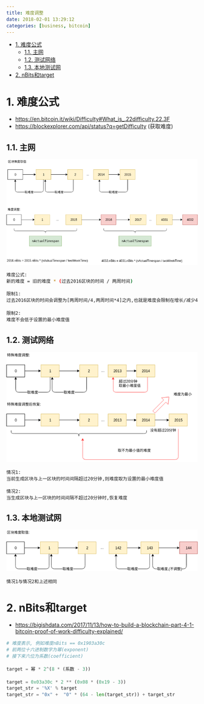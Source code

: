 ```yaml
---
title: 难度调整
date: 2018-02-01 13:29:12
categories: [business, bitcoin]
---
```



<!-- TOC -->

- [1. 难度公式](#1-难度公式)
    - [1.1. 主网](#11-主网)
    - [1.2. 测试网络](#12-测试网络)
    - [1.3. 本地测试网](#13-本地测试网)
- [2. nBits和target](#2-nbits和target)

<!-- /TOC -->


<a id="markdown-1-难度公式" name="1-难度公式"></a>
# 1. 难度公式

* https://en.bitcoin.it/wiki/Difficulty#What_is_.22difficulty.22.3F
* https://blockexplorer.com/api/status?q=getDifficulty (获取难度)


<a id="markdown-11-主网" name="11-主网"></a>
## 1.1. 主网
![](./pic/difficulity.png)

```bash
难度公式:
新的难度 = 旧的难度 * (过去2016区块的时间 / 两周时间)

限制1: 
过去2016区块的时间会调整为[两周时间/4,两周时间*4]之内,也就是难度会限制在增长/减少4倍之内

限制2:
难度不会低于设置的最小难度值
```


<a id="markdown-12-测试网络" name="12-测试网络"></a>
## 1.2. 测试网络

![](./pic/diffculity2.png)

```
情况1:
当前生成区块与上一区块的时间间隔超过20分钟,则难度取为设置的最小难度值

情况2:
当生成区块与上一区块的时间间隔不超过20分钟时,恢复难度
```

<a id="markdown-13-本地测试网" name="13-本地测试网"></a>
## 1.3. 本地测试网
![](./pic/diffculity3.png)

```
情况1与情况2和上述相同
```


<a id="markdown-2-nbits和target" name="2-nbits和target"></a>
# 2. nBits和target

* https://bigishdata.com/2017/11/13/how-to-build-a-blockchain-part-4-1-bitcoin-proof-of-work-difficulty-explained/

```python
# 难度表示, 例如难度nBits == 0x1903a30c
# 前两位十六进制数字为幂(exponent)
# 接下来六位为系数(coefficient)

target = 幂 * 2^(8 * (系数 - 3))

target = 0x03a30c * 2 ** (0x08 * (0x19 - 3))
target_str = '%X' % target
target_str = "0x" +  "0" * (64 - len(target_str)) + target_str
```

